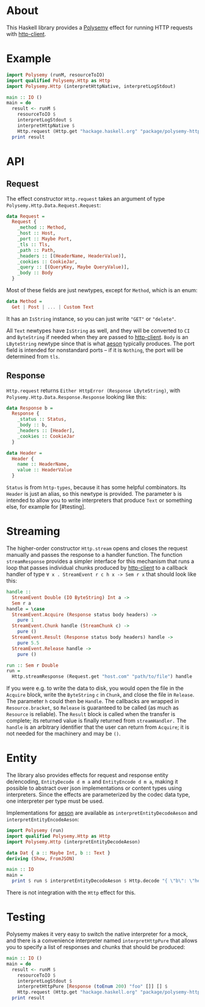 # About

This Haskell library provides a [Polysemy] effect for running HTTP requests
with [http-client].

# Example

```haskell
import Polysemy (runM, resourceToIO)
import qualified Polysemy.Http as Http
import Polysemy.Http (interpretHttpNative, interpretLogStdout)

main :: IO ()
main = do
  result <- runM $
    resourceToIO $
    interpretLogStdout $
    interpretHttpNative $
    Http.request (Http.get "hackage.haskell.org" "package/polysemy-http")
  print result
```

# API

## Request

The effect constructor `Http.request` takes an argument of type
`Polysemy.Http.Data.Request.Request`:

```haskell
data Request =
  Request {
    _method :: Method,
    _host :: Host,
    _port :: Maybe Port,
    _tls :: Tls,
    _path :: Path,
    _headers :: [(HeaderName, HeaderValue)],
    _cookies :: CookieJar,
    _query :: [(QueryKey, Maybe QueryValue)],
    _body :: Body
  }
```

Most of these fields are just newtypes, except for `Method`, which is an enum:

```haskell
data Method =
  Get | Post | ... | Custom Text
```

It has an `IsString` instance, so you can just write `"GET"` or `"delete"`.

All `Text` newtypes have `IsString` as well, and they will be converted to
`CI` and `ByteString` if needed when they are passed to [http-client].
`Body` is an `LByteString` newtype since that is what [aeson] typically
produces.
The port field is intended for nonstandard ports – if it is `Nothing`, the port
will be determined from `tls`.

## Response

`Http.request` returns `Either HttpError (Response LByteString)`, with
`Polysemy.Http.Data.Response.Response` looking like this:

```haskell
data Response b =
  Response {
    _status :: Status,
    _body :: b,
    _headers :: [Header],
    _cookies :: CookieJar
  }

data Header =
  Header {
    name :: HeaderName,
    value :: HeaderValue
  }
```

`Status` is from `http-types`, because it has some helpful combinators. Its
`Header` is just an alias, so this newtype is provided.
The parameter `b` is intended to allow you to write interpreters that produce
`Text` or something else, for example for [#testing].

# Streaming

The higher-order constructor `Http.stream` opens and closes the request
manually and passes the response to a handler function.
The function `streamResponse` provides a simpler interface for this mechanism
that runs a loop that passes individual chunks produced by [http-client] to
a callback handler of type `∀ x . StreamEvent r c h x -> Sem r x` that should
look like this:

```haskell
handle ::
  StreamEvent Double (IO ByteString) Int a ->
  Sem r a
handle = \case
  StreamEvent.Acquire (Response status body headers) ->
    pure 1
  StreamEvent.Chunk handle (StreamChunk c) ->
    pure ()
  StreamEvent.Result (Response status body headers) handle ->
    pure 5.5
  StreamEvent.Release handle ->
    pure ()

run :: Sem r Double
run =
  Http.streamResponse (Request.get "host.com" "path/to/file") handle
```

If you were e.g. to write the data to disk, you would open the file in the
`Acquire` block, write the `ByteString` `c` in `Chunk`, and close the file in
`Release`.
The parameter `h` could then be `Handle`.
The callbacks are wrapped in `Resource.bracket`, so `Release` is guaranteed to
be called (as much as `Resource` is reliable).
The `Result` block is called when the transfer is complete; its returned value
is finally returned from `streamHandler.`
The `handle` is an arbitrary identifier that the user can return from
`Acquire`; it is not needed for the machinery and may be `()`.

# Entity

The library also provides effects for request and response entity de/encoding,
`EntityDecode d m a` and `EntityEncode d m a`, making it possible to abstract
over json implementations or content types using interpreters.
Since the effects are parameterized by the codec data type, one interpreter per
type must be used.

Implementations for [aeson] are available as `interpretEntityDecodeAeson` and
`interpretEntityEncodeAeson`:

```haskell
import Polysemy (run)
import qualified Polysemy.Http as Http
import Polysemy.Http (interpretEntityDecodeAeson)

data Dat { a :: Maybe Int, b :: Text }
deriving (Show, FromJSON)

main :: IO
main =
  print $ run $ interpretEntityDecodeAeson $ Http.decode "{ \"b\": \"hello\" }"
```

There is not integration with the `Http` effect for this.

# Testing

Polysemy makes it very easy to switch the native interpreter for a mock, and
there is a convenience interpreter named `interpretHttpPure` that allows you
to specify a list of responses and chunks that should be produced:

```haskell
main :: IO ()
main = do
  result <- runM $
    resourceToIO $
    interpretLogStdout $
    interpretHttpPure [Response (toEnum 200) "foo" []] [] $
    Http.request (Http.get "hackage.haskell.org" "package/polysemy-http")
  print result
```

[Polysemy]: https://hackage.haskell.org/package/polysemy
[http-client]: https://hackage.haskell.org/package/http-client
[http-types]: https://hackage.haskell.org/package/http-types
[aeson]: https://hackage.haskell.org/package/aeson
